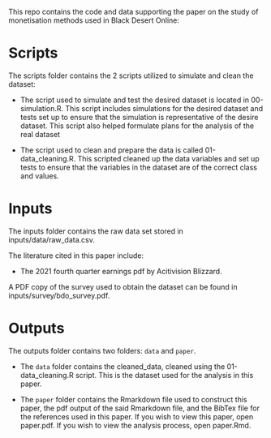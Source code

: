 This repo contains the code and data supporting the paper on the study of
monetisation methods used in Black Desert Online:

# Scripts

The scripts folder contains the 2 scripts utilized to simulate and clean the
dataset:

- The script used to simulate and test the desired dataset
is located in 00-simulation.R. This script includes simulations for the desired
dataset and tests set up to ensure that the simulation is representative of
the desire dataset. This script also helped formulate plans for the analysis
of the real dataset

- The script used to clean and prepare the data is called 
01-data_cleaning.R. This scripted cleaned up the data variables and set up
tests to ensure that the variables in the dataset are of the correct class and
values.

# Inputs

The inputs folder contains the raw data set stored in inputs/data/raw_data.csv.

The literature cited in this paper include:

- The 2021 fourth quarter earnings pdf by Acitivision Blizzard.

A PDF copy of the survey used to obtain the dataset can be found in
inputs/survey/bdo_survey.pdf.

# Outputs

The outputs folder contains two folders: `data` and `paper`.

- The `data` folder contains the cleaned_data, cleaned using the
01-data_cleaning.R script.
This is the dataset used for the analysis in this paper.

- The `paper` folder contains the Rmarkdown file used to construct this paper,
the pdf output of the said Rmarkdown file, and the BibTex file for the
references used in this paper. If you wish to view this paper,
open paper.pdf. If you wish to view the analysis process,
open paper.Rmd.